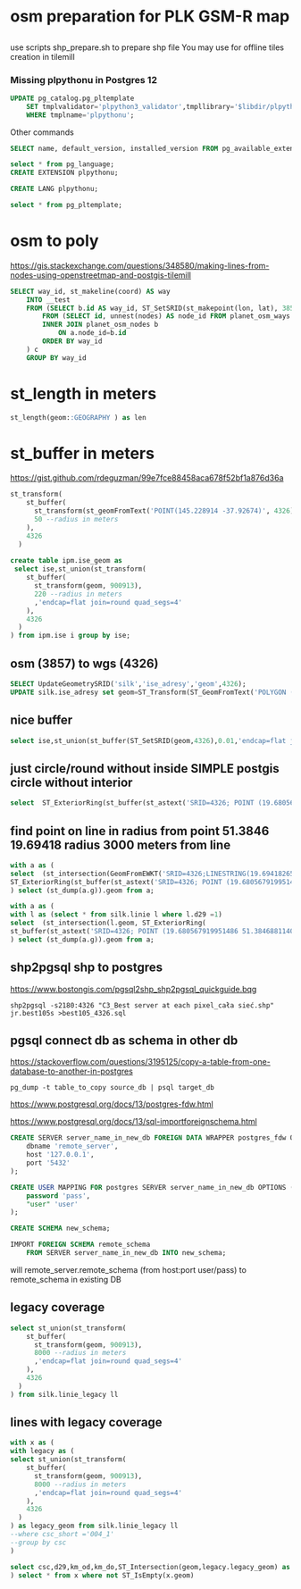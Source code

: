 #  osm preparation for PLK GSM-R map

##
use scripts shp_prepare.sh to prepare shp file You may use for offline tiles creation in tilemill

### Missing plpythonu in Postgres 12

```sql
UPDATE pg_catalog.pg_pltemplate
	SET tmplvalidator='plpython3_validator',tmpllibrary='$libdir/plpython3',tmplhandler='plpython3_call_handler',tmplinline='plpython3_inline_handler'
	WHERE tmplname='plpythonu';
```

Other commands
```sql
SELECT name, default_version, installed_version FROM pg_available_extensions WHERE name LIKE('py*')

select * from pg_language;
CREATE EXTENSION plpythonu;

CREATE LANG plpythonu;

select * from pg_pltemplate;
```

# osm to poly

https://gis.stackexchange.com/questions/348580/making-lines-from-nodes-using-openstreetmap-and-postgis-tilemill
```sql
SELECT way_id, st_makeline(coord) AS way 
    INTO __test
    FROM (SELECT b.id AS way_id, ST_SetSRID(st_makepoint(lon, lat), 3857) AS coord
        FROM (SELECT id, unnest(nodes) AS node_id FROM planet_osm_ways WHERE 'cobblestone'=any(tags)) a 
        INNER JOIN planet_osm_nodes b 
            ON a.node_id=b.id
        ORDER BY way_id
    ) c
    GROUP BY way_id
```
# st_length in meters
```sql
st_length(geom::GEOGRAPHY ) as len
```

# st_buffer in meters
https://gist.github.com/rdeguzman/99e7fce88458aca678f52bf1a876d36a

```sql
st_transform(
    st_buffer(
      st_transform(st_geomFromText('POINT(145.228914 -37.92674)', 4326), 900913),
      50 --radius in meters
    ),
    4326
  )
  
create table ipm.ise_geom as
 select ise,st_union(st_transform(
    st_buffer(
      st_transform(geom, 900913),
      220 --radius in meters
      ,'endcap=flat join=round quad_segs=4'
    ),
    4326
  )
) from ipm.ise i group by ise;  
```
## osm (3857) to wgs (4326)

```sql
SELECT UpdateGeometrySRID('silk','ise_adresy','geom',4326);
UPDATE silk.ise_adresy set geom=ST_Transform(ST_GeomFromText('POLYGON ((2080651.9081237381 6563518.367034862, 2080664.4093025539 6563508.073926179, 2080675.274084855 6563520.43971018, 2080662.5057392614 6563531.347611747, 2080651.9081237381 6563518.367034862))',3857),4326) where osm_id=254516262;
```

## nice buffer
```sql
select ise,st_union(st_buffer(ST_SetSRID(geom,4326),0.01,'endcap=flat join=round quad_segs=4')) from ipm.ise i group by ise
```


## just circle/round without inside    SIMPLE postgis circle without interior
```sql
select  ST_ExteriorRing(st_buffer(st_astext('SRID=4326; POINT (19.680567919951486 51.38468811400849)') ::geography,3000)::geometry)
```

## find point on line in radius from point 51.3846 19.69418 radius 3000 meters from line
```sql
with a as (
select  (st_intersection(GeomFromEWKT('SRID=4326;LINESTRING(19.694182652765836 51.42789888344511, 19.666035624597775 51.28897648156998)'), 
ST_ExteriorRing(st_buffer(st_astext('SRID=4326; POINT (19.680567919951486 51.38468811400849)') ::geography,3000)::geometry))) as g
) select (st_dump(a.g)).geom from a;
```


```sql
with a as (
with l as (select * from silk.linie l where l.d29 =1)
select  (st_intersection(l.geom, ST_ExteriorRing(
st_buffer(st_astext('SRID=4326; POINT (19.680567919951486 51.38468811400849)') ::geography,3000)::geometry))) as g from l
) select (st_dump(a.g)).geom from a;
```



## shp2pgsql shp to postgres
https://www.bostongis.com/pgsql2shp_shp2pgsql_quickguide.bqg

```
shp2pgsql -s2180:4326 "C3_Best server at each pixel_cała sieć.shp" jr.best105s >best105_4326.sql
```

## pgsql connect db as schema in other db

https://stackoverflow.com/questions/3195125/copy-a-table-from-one-database-to-another-in-postgres
```
pg_dump -t table_to_copy source_db | psql target_db    
```


https://www.postgresql.org/docs/13/postgres-fdw.html

https://www.postgresql.org/docs/13/sql-importforeignschema.html
```sql
CREATE SERVER server_name_in_new_db FOREIGN DATA WRAPPER postgres_fdw OPTIONS (
    dbname 'remote_server',
    host '127.0.0.1',
    port '5432'
);

CREATE USER MAPPING FOR postgres SERVER server_name_in_new_db OPTIONS (
    password 'pass',
    "user" 'user'
);

CREATE SCHEMA new_schema;

IMPORT FOREIGN SCHEMA remote_schema
    FROM SERVER server_name_in_new_db INTO new_schema;
```
will remote_server.remote_schema (from host:port user/pass) to remote_schema in existing DB 




## legacy coverage

```sql
select st_union(st_transform(
    st_buffer(
      st_transform(geom, 900913),
      8000 --radius in meters
      ,'endcap=flat join=round quad_segs=4'
    ),
    4326
  )
) from silk.linie_legacy ll 
```

## lines with legacy coverage

```sql
with x as (
with legacy as (
select st_union(st_transform(
    st_buffer(
      st_transform(geom, 900913),
      8000 --radius in meters
      ,'endcap=flat join=round quad_segs=4'
    ),
    4326
  )
) as legacy_geom from silk.linie_legacy ll 
--where csc_short ='004_1'
--group by csc
) 

select csc,d29,km_od,km_do,ST_Intersection(geom,legacy.legacy_geom) as geom from ipm.cwe,legacy
) select * from x where not ST_IsEmpty(x.geom)
```
